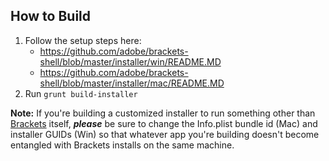 ## How to Build

1. Follow the setup steps here:
    * https://github.com/adobe/brackets-shell/blob/master/installer/win/README.MD
    * https://github.com/adobe/brackets-shell/blob/master/installer/mac/README.MD
2. Run `grunt build-installer`

**Note:** If you're building a customized installer to run something other than [Brackets](https://github.com/adobe/brackets) itself, **_please_** be sure to change the Info.plist bundle id (Mac) and installer GUIDs (Win) so that whatever app you're building doesn't become entangled with Brackets installs on the same machine.